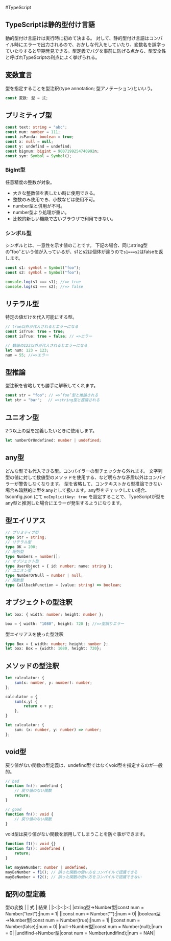 #TypeScript 

## TypeScriptは静的型付け言語
動的型付け言語けは実行時に初めて決まる。
対して、静的型付け言語はコンパイル時にエラーで出力されるので、おかしな代入をしていたり、変数名を誤字っていたりすると早期発見できる。型定義でバグを事前に防げる点から、型安全性と呼ばれTypeScriptの利点によく挙げられる。


## 変数宣言
型を指定することを型注釈(type annotation; 型アノテーション)といいう。
```ts
const 変数: 型 = 式;
```

## プリミティブ型
```ts
const text: string = "abc";
const num: number = 111;
const isPanda: boolean = true;
const x: null = null;
const y: undefind = undefind;
const bignum: bigint = 9007199254740992n;
const sym: Symbol = Symbol();
```

### BigInt型
任意精度の整数が対象。
- 大きな整数値を表したい時に使用できる。
- 整数のみ使用でき、小数などは使用不可。
- number型と併用が不可。
- number型より処理が重い。
- 比較的新しい機能で古いブラウザで利用できない。


### シンボル型
シンボルとは、一意性を示す値のことです。
下記の場合、同じstring型の"foo"という値が入っているが、s1とs2は個体が違うので`s1===s2`はfalseを返します。
```ts
const s1: symbol = Symbol("foo");
const s2: symbol = Symbol("foo");

console.log(s1 === s1); //=> true
console.log(s1 === s2); //=> false
```

## リテラル型
特定の値だけを代入可能にする型。
```ts
// true以外が代入されるとエラーになる
const isTrue: true = true;
const isTrue: true = false; // =>エラー

// 数値の123以外が代入されるとエラーになる
let num: 123 = 123;
num = 55; //=>エラー
```

## 型推論
型注釈を省略しても勝手に解釈してくれます。
```ts
const str = "foo"; // =>’foo’型と推論される
let str = "bar";　 // =>string型と推論される
```

## ユニオン型
2つ以上の型を定義したいときに使用します。
```ts
let numberOrUndefined: number | undefined;
```

## any型
どんな型でも代入できる型。コンパイラーの型チェックから外れます。
文字列型の値に対して数値型のメソッドを使用する、など明らかな矛盾以外はコンパイラーが警告しなくなります。
型を省略して、コンテキストから型推論できない場合も暗黙的に型をanyとして扱います。any型をチェックしたい場合、tsconfig.json にて `noImplicitAny: true` を設定することで、TypeScriptが型をany型と推測した場合にエラーが発生するようになります。

## 型エイリアス
```ts
// プリミティブ型
type Str = string;
// リテラル型
type OK = 200;
// 配列型
type Numbers = number[];
// オブジェクト型
type UserObject = { id: number; name: string };
// ユニオン型
type NumberOrNull = number | null;
// 関数型
type CallbackFunction = (value: string) => boolean;
```

## オブジェクトの型注釈
```ts
let box: { width: number; height: number };

box = { width: "1080", height: 720 }; //=>型誤りエラー
```
型エイリアスを使った型注釈
```ts
type Box = { width: number; height: number };
let box: Box = {width: 1080, height: 720};
```

## メソッドの型注釈
```ts
let calculator: {
	sum(x: number, y: number): number;
};

calculator = {
	sum(x,y) {
		return x + y;
	},
}
```

```ts
let calculator: {
	sum: (x: number, y: number) => number;
};
```

## void型
戻り値がない関数の型定義は、undefind型ではなくvoid型を指定するのが一般的。
```ts
// bad
function fn(): undefind {
	// 戻り値のない関数
	return;
}

// good
function fn(): void {
	// 戻り値のない関数
}
```
void型は戻り値がない関数を誤用してしまうことを防ぐ事ができます。
```ts
function f1(): void {}
function f2(): undefined {
	return;
}

let mayBeNumber: number | undefined;
mayBeNumber = f1(); // 誤った関数の使い方をコンパイルで認識できる
mayBeNumber = f2(); // 誤った関数の使い方をコンパイルで認識できない
```

## 配列の型定義



型の変換
|  | 式 | 結果 |
|:-:|:-:|:-:|
|string型→Number型|const num = Number("text");|num = 1|
||const num = Number("");|num = 0|
|boolean型→Number型|const num = Number(true);|num = 1|
||const num = Number(false);|num = 0|
|null→Number型|const num = Number(null);|num = 0|
|undifind→Number型|const num = Number(undifind);|num = NAN|

